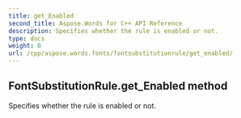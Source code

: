 ```yaml
---
title: get_Enabled
second_title: Aspose.Words for C++ API Reference
description: Specifies whether the rule is enabled or not. 
type: docs
weight: 0
url: /cpp/aspose.words.fonts/fontsubstitutionrule/get_enabled/
---
```

## FontSubstitutionRule.get_Enabled method


Specifies whether the rule is enabled or not.

